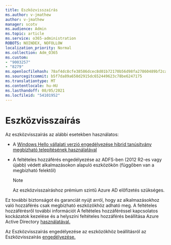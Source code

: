 ```yaml
---
title: Eszközvisszaírás
ms.author: v-jmathew
author: v-jmathew
manager: scotv
ms.audience: Admin
ms.topic: article
ms.service: o365-administration
ROBOTS: NOINDEX, NOFOLLOW
localization_priority: Normal
ms.collection: Adm_O365
ms.custom:
- "9003257"
- "8279"
ms.openlocfilehash: 78af4dc8cfe38586dcec8d01b72170b56d98fa27860489bf2ca9544f32210c37
ms.sourcegitcommit: b5f7da89a650d2915dc652449623c78be6247175
ms.translationtype: MT
ms.contentlocale: hu-HU
ms.lasthandoff: 08/05/2021
ms.locfileid: "54101952"
---
```

# <a name="device-writeback"></a>Eszközvisszaírás

Az eszközvisszaírás az alábbi esetekben használatos:

- A [Windows Hello vállalati verzió engedélyezése hibrid tanúsítvány megbízható telepítésének használatával](https://docs.microsoft.com/windows/security/identity-protection/hello-for-business/hello-hybrid-cert-trust-prereqs#device-registration)
- A feltételes hozzáférés engedélyezése az ADFS-ben (2012 R2-es vagy újabb) védett alkalmazásokon alapuló eszközökön (függőben van a megbízható felektől)

    > [!NOTE]
    > Az eszközvisszaíráshoz prémium szintű Azure AD előfizetés szükséges.

Ez további biztonságot és garanciát nyújt arról, hogy az alkalmazásokhoz való hozzáférés csak megbízható eszközökhöz adható meg. A feltételes hozzáférésről további [](https://docs.microsoft.com/azure/active-directory/conditional-access/overview) információt A feltételes hozzáféréssel kapcsolatos kockázatok kezelése és a helyszíni feltételes hozzáférés beállítása Azure Active Directory [használatával.](https://docs.microsoft.com/azure/active-directory/devices/overview)

Az Eszközvisszaírás engedélyezése az eszközökhöz beállításról az Eszközvisszaírás [engedélyezése.](https://docs.microsoft.com/azure/active-directory/hybrid/how-to-connect-device-writeback)
